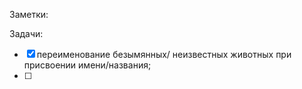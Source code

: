 Заметки:


Задачи:
- [x] переименование безымянных/
      неизвестных животных
      при присвоении имени/названия;
- [ ] 